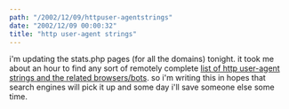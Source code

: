 ```yaml
---
path: "/2002/12/09/httpuser-agentstrings" 
date: "2002/12/09 00:00:32" 
title: "http user-agent strings" 
---
```

<p>i'm updating the stats.php pages (for all the domains) tonight. it took me about an hour to find any sort of remotely complete <a href="http://www.pgts.com.au/pgtsj/pgtsj0208d.html">list of http user-agent strings and the related browsers/bots</a>. so i'm writing this in hopes that search engines will pick it up and some day i'll save someone else some time.</p>